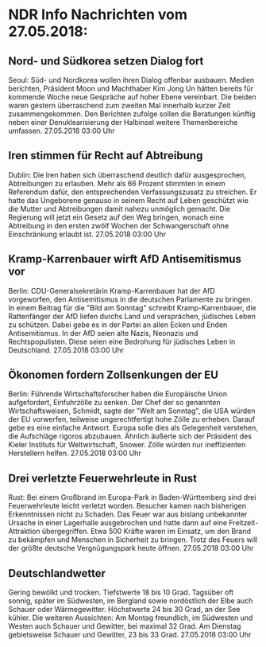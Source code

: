 # NDR Info Nachrichten vom 27.05.2018:


## Nord- und Südkorea setzen Dialog fort
Seoul:	Süd- und Nordkorea wollen ihren Dialog offenbar ausbauen. Medien berichten, Präsident Moon und Machthaber Kim Jong Un hätten bereits für kommende Woche neue Gespräche auf hoher Ebene vereinbart. Die beiden waren gestern überraschend zum zweiten Mal innerhalb kurzer Zeit zusammengekommen. Den Berichten zufolge sollen die Beratungen künftig neben einer Denuklearisierung der Halbinsel weitere Themenbereiche umfassen. 27.05.2018 03:00 Uhr 

## Iren stimmen für Recht auf Abtreibung
Dublin:	Die Iren haben sich überraschend deutlich dafür ausgesprochen, Abtreibungen zu erlauben. Mehr als 66 Prozent stimmten in einem Referendum dafür, den entsprechenden Verfassungszusatz zu streichen. Er hatte das Ungeborene genauso in seinem Recht auf Leben geschützt wie die Mutter und Abtreibungen damit nahezu unmöglich gemacht. Die Regierung will jetzt ein Gesetz auf den Weg bringen, wonach eine Abtreibung in den ersten zwölf Wochen der Schwangerschaft ohne Einschränkung erlaubt ist. 27.05.2018 03:00 Uhr 

## Kramp-Karrenbauer wirft AfD Antisemitismus vor
Berlin:	CDU-Generalsekretärin Kramp-Karrenbauer hat der AfD vorgeworfen, den Antisemitismus in die deutschen Parlamente zu bringen. In einem Beitrag für die "Bild am Sonntag" schreibt Kramp-Karrenbauer, die Rattenfänger der AfD liefen durchs Land und versprächen, jüdisches Leben zu schützen. Dabei gebe es in der Partei an allen Ecken und Enden Antisemitismus. In der AfD seien alte Nazis, Neonazis und Rechtspopulisten. Diese seien eine Bedrohung für jüdisches Leben in Deutschland. 27.05.2018 03:00 Uhr 

## Ökonomen fordern Zollsenkungen der EU
Berlin:	Führende Wirtschaftsforscher haben die Europäische Union aufgefordert, Einfuhrzölle zu senken. Der Chef der so genannten Wirtschaftsweisen, Schmidt, sagte der "Welt am Sonntag", die USA würden der EU vorwerfen, teilweise ungerechtfertigt hohe Zölle zu erheben. Darauf gebe es eine einfache Antwort. Europa solle dies als Gelegenheit verstehen, die Aufschläge rigoros abzubauen. Ähnlich äußerte sich der Präsident des Kieler Instituts für Weltwirtschaft, Snower. Zölle würden nur ineffizienten Herstellern helfen. 27.05.2018 03:00 Uhr 

## Drei verletzte Feuerwehrleute in Rust
Rust: Bei einem Großbrand im Europa-Park in Baden-Württemberg sind drei Feuerwehrleute leicht verletzt worden. Besucher kamen nach bisherigen Erkenntnissen nicht zu Schaden. Das Feuer war aus bislang unbekannter Ursache in einer Lagerhalle ausgebrochen und hatte dann auf eine Freitzeit-Attraktion übergegriffen. Etwa 500 Kräfte waren im Einsatz, um den Brand zu bekämpfen und Menschen in Sicherheit zu bringen. Trotz des Feuers will der größte deutsche Vergnügungspark heute öffnen. 27.05.2018 03:00 Uhr 

## Deutschlandwetter
Gering bewölkt und trocken. Tiefstwerte 18 bis 10 Grad. Tagsüber oft sonnig, später im Südwesten, im Bergland sowie nordöstlich der Elbe auch Schauer oder Wärmegewitter. Höchstwerte 24 bis 30 Grad, an der See kühler. Die weiteren Aussichten:
Am Montag freundlich, im Südwesten und Westen auch Schauer und Gewitter, bei maximal 32 Grad. Am Dienstag gebietsweise Schauer und Gewitter, 23 bis 33 Grad. 27.05.2018 03:00 Uhr 

